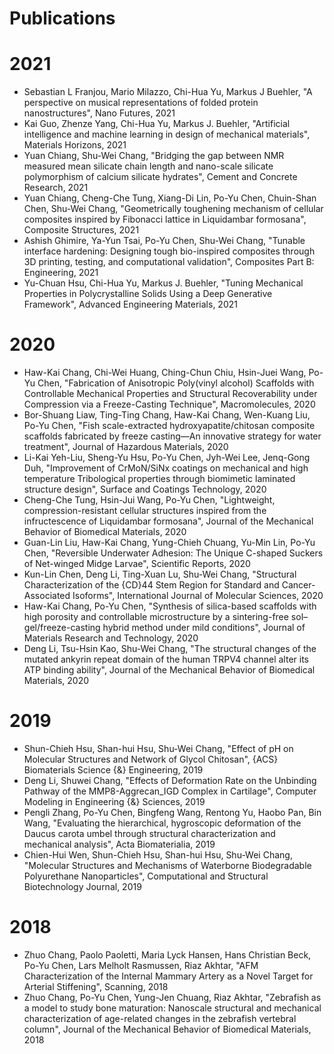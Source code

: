 
Publications
============

# 2021
  
- Sebastian L Franjou, Mario Milazzo, Chi-Hua Yu, Markus J Buehler, "A perspective on musical representations of folded protein nanostructures", Nano Futures, 2021  
- Kai Guo, Zhenze Yang, Chi-Hua Yu, Markus J. Buehler, "Artificial intelligence and machine learning in design of mechanical materials", Materials Horizons, 2021  
- Yuan Chiang, Shu-Wei Chang, "Bridging the gap between NMR measured mean silicate chain length and nano-scale silicate polymorphism of calcium silicate hydrates", Cement and Concrete Research, 2021  
- Yuan Chiang, Cheng-Che Tung, Xiang-Di Lin, Po-Yu Chen, Chuin-Shan Chen, Shu-Wei Chang, "Geometrically toughening mechanism of cellular composites inspired by Fibonacci lattice in Liquidambar formosana", Composite Structures, 2021  
- Ashish Ghimire, Ya-Yun Tsai, Po-Yu Chen, Shu-Wei Chang, "Tunable interface hardening: Designing tough bio-inspired composites through 3D printing, testing, and computational validation", Composites Part B: Engineering, 2021  
- Yu-Chuan Hsu, Chi-Hua Yu, Markus J. Buehler, "Tuning Mechanical Properties in Polycrystalline Solids Using a Deep Generative Framework", Advanced Engineering Materials, 2021  

# 2020
  
- Haw-Kai Chang, Chi-Wei Huang, Ching-Chun Chiu, Hsin-Juei Wang, Po-Yu Chen, "Fabrication of Anisotropic Poly(vinyl alcohol) Scaffolds with Controllable Mechanical Properties and Structural Recoverability under Compression via a Freeze-Casting Technique", Macromolecules, 2020  
- Bor-Shuang Liaw, Ting-Ting Chang, Haw-Kai Chang, Wen-Kuang Liu, Po-Yu Chen, "Fish scale-extracted hydroxyapatite/chitosan composite scaffolds fabricated by freeze casting—An innovative strategy for water treatment", Journal of Hazardous Materials, 2020  
- Li-Kai Yeh-Liu, Sheng-Yu Hsu, Po-Yu Chen, Jyh-Wei Lee, Jenq-Gong Duh, "Improvement of CrMoN/SiNx coatings on mechanical and high temperature Tribological properties through biomimetic laminated structure design", Surface and Coatings Technology, 2020  
- Cheng-Che Tung, Hsin-Jui Wang, Po-Yu Chen, "Lightweight, compression-resistant cellular structures inspired from the infructescence of Liquidambar formosana", Journal of the Mechanical Behavior of Biomedical Materials, 2020  
- Guan-Lin Liu, Haw-Kai Chang, Yung-Chieh Chuang, Yu-Min Lin, Po-Yu Chen, "Reversible Underwater Adhesion: The Unique C-shaped Suckers of Net-winged Midge Larvae", Scientific Reports, 2020  
- Kun-Lin Chen, Deng Li, Ting-Xuan Lu, Shu-Wei Chang, "Structural Characterization of the {CD}44 Stem Region for Standard and Cancer-Associated Isoforms", International Journal of Molecular Sciences, 2020  
- Haw-Kai Chang, Po-Yu Chen, "Synthesis of silica-based scaffolds with high porosity and controllable microstructure by a sintering-free sol–gel/freeze-casting hybrid method under mild conditions", Journal of Materials Research and Technology, 2020  
- Deng Li, Tsu-Hsin Kao, Shu-Wei Chang, "The structural changes of the mutated ankyrin repeat domain of the human TRPV4 channel alter its ATP binding ability", Journal of the Mechanical Behavior of Biomedical Materials, 2020  

# 2019
  
- Shun-Chieh Hsu, Shan-hui Hsu, Shu-Wei Chang, "Effect of pH on Molecular Structures and Network of Glycol Chitosan", {ACS} Biomaterials Science {\&} Engineering, 2019  
- Deng Li, Shuwei Chang, "Effects of Deformation Rate on the Unbinding Pathway of the MMP8-Aggrecan_IGD Complex in Cartilage", Computer Modeling in Engineering {\&} Sciences, 2019  
- Pengli Zhang, Po-Yu Chen, Bingfeng Wang, Rentong Yu, Haobo Pan, Bin Wang, "Evaluating the hierarchical, hygroscopic deformation of the Daucus carota umbel through structural characterization and mechanical analysis", Acta Biomaterialia, 2019  
- Chien-Hui Wen, Shun-Chieh Hsu, Shan-hui Hsu, Shu-Wei Chang, "Molecular Structures and Mechanisms of Waterborne Biodegradable Polyurethane Nanoparticles", Computational and Structural Biotechnology Journal, 2019  

# 2018
  
- Zhuo Chang, Paolo Paoletti, Maria Lyck Hansen, Hans Christian Beck, Po-Yu Chen, Lars Melholt Rasmussen, Riaz Akhtar, "AFM Characterization of the Internal Mammary Artery as a Novel Target for Arterial Stiffening", Scanning, 2018  
- Zhuo Chang, Po-Yu Chen, Yung-Jen Chuang, Riaz Akhtar, "Zebrafish as a model to study bone maturation: Nanoscale structural and mechanical characterization of age-related changes in the zebrafish vertebral column", Journal of the Mechanical Behavior of Biomedical Materials, 2018  
